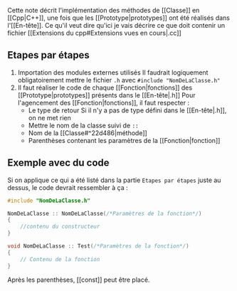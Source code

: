 Cette note décrit l'implémentation des méthodes de [[Classe]] en [[Cpp|C++]], une fois que les [[Prototype|prototypes]] ont été réalisés dans l'[[En-tête]].
Ce qu'il veut dire qu'ici je vais décrire ce que doit contenir un fichier [[Extensions du cpp#Extensions vues en cours|.cc]]
## Etapes par étapes
1) Importation des modules externes utilisés
   Il faudrait logiquement obligatoirement mettre le fichier `.h` avec `#include "NomDeLaClasse.h"`
2) Il faut réaliser le code de chaque [[Fonction|fonctions]] des [[Prototype|prototypes]] présents dans le [[En-tête|.h]]
   Pour l'agencement des [[Fonction|fonctions]], il faut respecter :
   - Le type de retour
     Si il n'y a pas de type défini dans le [[En-tête|.h]], on ne met rien
   - Mettre le nom de la classe suivi de `::`
   - Nom de la [[Classe#^22d486|méthode]]
   - Parenthèses contenant les paramètres de la [[Fonction|fonction]]
## Exemple avec du code
Si on applique ce qui a été listé dans la partie `Etapes par étapes` juste au dessus, le code devrait ressembler à ça :
```cpp
#include "NomDeLaClasse.h"

NomDeLaClasse :: NomDeLaClasse(/*Paramètres de la fonction*/)
{
	//contenu du constructeur
}

void NomDeLaClasse :: Test(/*Paramètres de la fonction*/)
{
	// Contenu de la fonction
}
```
Après les parenthèses, [[const]] peut être placé.